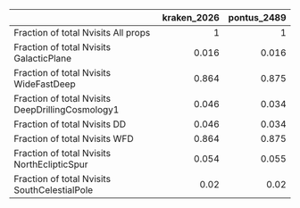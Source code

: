 |                                                  |   kraken_2026 |   pontus_2489 |
|:-------------------------------------------------|--------------:|--------------:|
| Fraction of total Nvisits All props              |         1     |         1     |
| Fraction of total Nvisits GalacticPlane          |         0.016 |         0.016 |
| Fraction of total Nvisits WideFastDeep           |         0.864 |         0.875 |
| Fraction of total Nvisits DeepDrillingCosmology1 |         0.046 |         0.034 |
| Fraction of total Nvisits DD                     |         0.046 |         0.034 |
| Fraction of total Nvisits WFD                    |         0.864 |         0.875 |
| Fraction of total Nvisits NorthEclipticSpur      |         0.054 |         0.055 |
| Fraction of total Nvisits SouthCelestialPole     |         0.02  |         0.02  |
